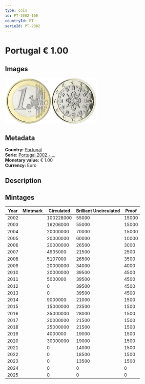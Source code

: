 ```yaml
---
type: coin
id: PT-2002-100
countryId: PT
serieId: PT-2002
---
```


# Portugal € 1.00

## Images

<img src="../../../Images/common-2002-100.webp" height="150" alt="Front image"><img src="Images/portugal-2002-100.webp" height="150" alt="Back image">

## Metadata

**Country:** [Portugal](../index.md)\
**Serie:** [Portugal 2002 - ...](index.md)\
**Monetary value:** € 1.00\
**Currency:** Euro

## Description

## Mintages

| Year | Mintmark | Circulated | Brilliant Uncirculated | Proof |
| ---- | -------- | ---------- | ---------------------- | ----- |
| 2002 |          | 100228000  | 55000                  | 15000 |
| 2003 |          | 16206000   | 55000                  | 15000 |
| 2004 |          | 20000000   | 70000                  | 15000 |
| 2005 |          | 20000000   | 60000                  | 10000 |
| 2006 |          | 20000000   | 26500                  | 3000  |
| 2007 |          | 4935000    | 21500                  | 2500  |
| 2008 |          | 5107000    | 26500                  | 3500  |
| 2009 |          | 20000000   | 34000                  | 4000  |
| 2010 |          | 20000000   | 39500                  | 4500  |
| 2011 |          | 5000000    | 39500                  | 4500  |
| 2012 |          | 0          | 39500                  | 4500  |
| 2013 |          | 0          | 39500                  | 4500  |
| 2014 |          | 9000000    | 21000                  | 1500  |
| 2015 |          | 15000000   | 23500                  | 1500  |
| 2016 |          | 35000000   | 28000                  | 1500  |
| 2017 |          | 20000000   | 21500                  | 1500  |
| 2018 |          | 25000000   | 21500                  | 1500  |
| 2019 |          | 4000000    | 19000                  | 1500  |
| 2020 |          | 30000000   | 19000                  | 1500  |
| 2021 |          | 0          | 14000                  | 1500  |
| 2022 |          | 0          | 18500                  | 1500  |
| 2023 |          | 0          | 13500                  | 1500  |
| 2024 |          | 0          | 0                      | 0     |
| 2025 |          | 0          | 0                      | 0     |
